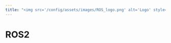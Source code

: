```yaml
---
title: "<img src='/config/assets/images/ROS_logo.png' alt='Logo' style='height: 12px; vertical-align: botom; transform: translateY(0px);'> ROS2:&nbsp; <img src='/config/assets/images/NAV2_logo.png' alt='Logo' style='height: 12px; vertical-align: botom; transform: translateY(0px);'> NAV2"
---
```


# ROS2
